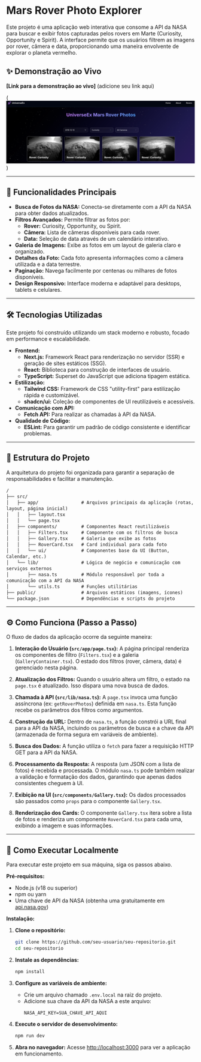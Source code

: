 # Mars Rover Photo Explorer

Este projeto é uma aplicação web interativa que consome a API da NASA para buscar e exibir fotos capturadas pelos rovers em Marte (Curiosity, Opportunity e Spirit). A interface permite que os usuários filtrem as imagens por rover, câmera e data, proporcionando uma maneira envolvente de explorar o planeta vermelho.

## ✨ Demonstração ao Vivo

**[Link para a demonstração ao vivo]** (adicione seu link aqui)

(![alt text](image.png))

---

## 🚀 Funcionalidades Principais

- **Busca de Fotos da NASA:** Conecta-se diretamente com a API da NASA para obter dados atualizados.
- **Filtros Avançados:** Permite filtrar as fotos por:
  - **Rover:** Curiosity, Opportunity, ou Spirit.
  - **Câmera:** Lista de câmeras disponíveis para cada rover.
  - **Data:** Seleção de data através de um calendário interativo.
- **Galeria de Imagens:** Exibe as fotos em um layout de galeria claro e organizado.
- **Detalhes da Foto:** Cada foto apresenta informações como a câmera utilizada e a data terrestre.
- **Paginação:** Navega facilmente por centenas ou milhares de fotos disponíveis.
- **Design Responsivo:** Interface moderna e adaptável para desktops, tablets e celulares.

---

## 🛠️ Tecnologias Utilizadas

Este projeto foi construído utilizando um stack moderno e robusto, focado em performance e escalabilidade.

- **Frontend:**
  - **Next.js:** Framework React para renderização no servidor (SSR) e geração de sites estáticos (SSG).
  - **React:** Biblioteca para construção de interfaces de usuário.
  - **TypeScript:** Superset do JavaScript que adiciona tipagem estática.
- **Estilização:**
  - **Tailwind CSS:** Framework de CSS "utility-first" para estilização rápida e customizável.
  - **shadcn/ui:** Coleção de componentes de UI reutilizáveis e acessíveis.
- **Comunicação com API:**
  - **Fetch API:** Para realizar as chamadas à API da NASA.
- **Qualidade de Código:**
  - **ESLint:** Para garantir um padrão de código consistente e identificar problemas.

---

## 📂 Estrutura do Projeto

A arquitetura do projeto foi organizada para garantir a separação de responsabilidades e facilitar a manutenção.

```
/
├── src/
│   ├── app/                # Arquivos principais da aplicação (rotas, layout, página inicial)
│   │   ├── layout.tsx
│   │   └── page.tsx
│   ├── components/         # Componentes React reutilizáveis
│   │   ├── Filters.tsx     # Componente com os filtros de busca
│   │   ├── Gallery.tsx     # Galeria que exibe as fotos
│   │   ├── RoverCard.tsx   # Card individual para cada foto
│   │   └── ui/             # Componentes base da UI (Button, Calendar, etc.)
│   └── lib/                # Lógica de negócio e comunicação com serviços externos
│       ├── nasa.ts         # Módulo responsável por toda a comunicação com a API da NASA
│       └── utils.ts        # Funções utilitárias
├── public/                 # Arquivos estáticos (imagens, ícones)
└── package.json            # Dependências e scripts do projeto
```

---

## ⚙️ Como Funciona (Passo a Passo)

O fluxo de dados da aplicação ocorre da seguinte maneira:

1.  **Interação do Usuário (`src/app/page.tsx`):** A página principal renderiza os componentes de filtro (`Filters.tsx`) e a galeria (`GalleryContainer.tsx`). O estado dos filtros (rover, câmera, data) é gerenciado nesta página.

2.  **Atualização dos Filtros:** Quando o usuário altera um filtro, o estado na `page.tsx` é atualizado. Isso dispara uma nova busca de dados.

3.  **Chamada à API (`src/lib/nasa.ts`):** A `page.tsx` invoca uma função assíncrona (ex: `getRoverPhotos`) definida em `nasa.ts`. Esta função recebe os parâmetros dos filtros como argumentos.

4.  **Construção da URL:** Dentro de `nasa.ts`, a função constrói a URL final para a API da NASA, incluindo os parâmetros de busca e a chave da API (armazenada de forma segura em variáveis de ambiente).

5.  **Busca dos Dados:** A função utiliza o `fetch` para fazer a requisição HTTP GET para a API da NASA.

6.  **Processamento da Resposta:** A resposta (um JSON com a lista de fotos) é recebida e processada. O módulo `nasa.ts` pode também realizar a validação e formatação dos dados, garantindo que apenas dados consistentes cheguem à UI.

7.  **Exibição na UI (`src/components/Gallery.tsx`):** Os dados processados são passados como `props` para o componente `Gallery.tsx`.

8.  **Renderização dos Cards:** O componente `Gallery.tsx` itera sobre a lista de fotos e renderiza um componente `RoverCard.tsx` para cada uma, exibindo a imagem e suas informações.

---

## 🏁 Como Executar Localmente

Para executar este projeto em sua máquina, siga os passos abaixo.

**Pré-requisitos:**

- Node.js (v18 ou superior)
- npm ou yarn
- Uma chave de API da NASA (obtenha uma gratuitamente em [api.nasa.gov](https://api.nasa.gov/))

**Instalação:**

1.  **Clone o repositório:**

    ```bash
    git clone https://github.com/seu-usuario/seu-repositorio.git
    cd seu-repositorio
    ```

2.  **Instale as dependências:**

    ```bash
    npm install
    ```

3.  **Configure as variáveis de ambiente:**

    - Crie um arquivo chamado `.env.local` na raiz do projeto.
    - Adicione sua chave da API da NASA a este arquivo:
      ```
      NASA_API_KEY=SUA_CHAVE_API_AQUI
      ```

4.  **Execute o servidor de desenvolvimento:**

    ```bash
    npm run dev
    ```

5.  **Abra no navegador:**
    Acesse [http://localhost:3000](http://localhost:3000) para ver a aplicação em funcionamento.
